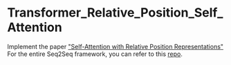 # Transformer_Relative_Position_Self_Attention
Implement the paper ["Self-Attention with Relative Position Representations"](https://arxiv.org/pdf/1803.02155.pdf) \
For the entire Seq2Seq framework, you can refer to this [repo](https://github.com/evelinehong/hint-baselines/tree/master/cnn-transformer-relative-position).
